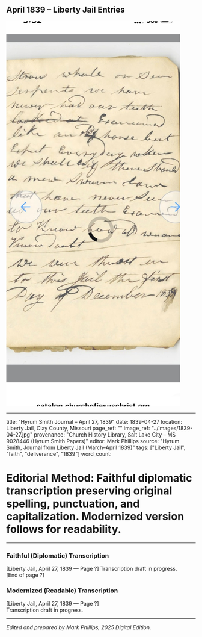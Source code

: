 ## April 1839 – Liberty Jail Entries

![Manuscript page thumbnail](../images/1839-04-27.jpg)

---
title: "Hyrum Smith Journal – April 27, 1839"
date: 1839-04-27
location: Liberty Jail, Clay County, Missouri
page_ref: ""
image_ref: "../images/1839-04-27.jpg"
provenance: "Church History Library, Salt Lake City – MS 9028446 (Hyrum Smith Papers)"
editor: Mark Phillips
source: "Hyrum Smith, Journal from Liberty Jail (March–April 1839)"
tags: ["Liberty Jail", "faith", "deliverance", "1839"]
word_count:
# Editorial Method: Faithful diplomatic transcription preserving original spelling, punctuation, and capitalization. Modernized version follows for readability.
---

### Faithful (Diplomatic) Transcription
[Liberty Jail, April 27, 1839 — Page ?]
Transcription draft in progress.  
[End of page ?]

### Modernized (Readable) Transcription
[Liberty Jail, April 27, 1839 — Page ?]  
Transcription draft in progress.

---
*Edited and prepared by Mark Phillips, 2025 Digital Edition.*
